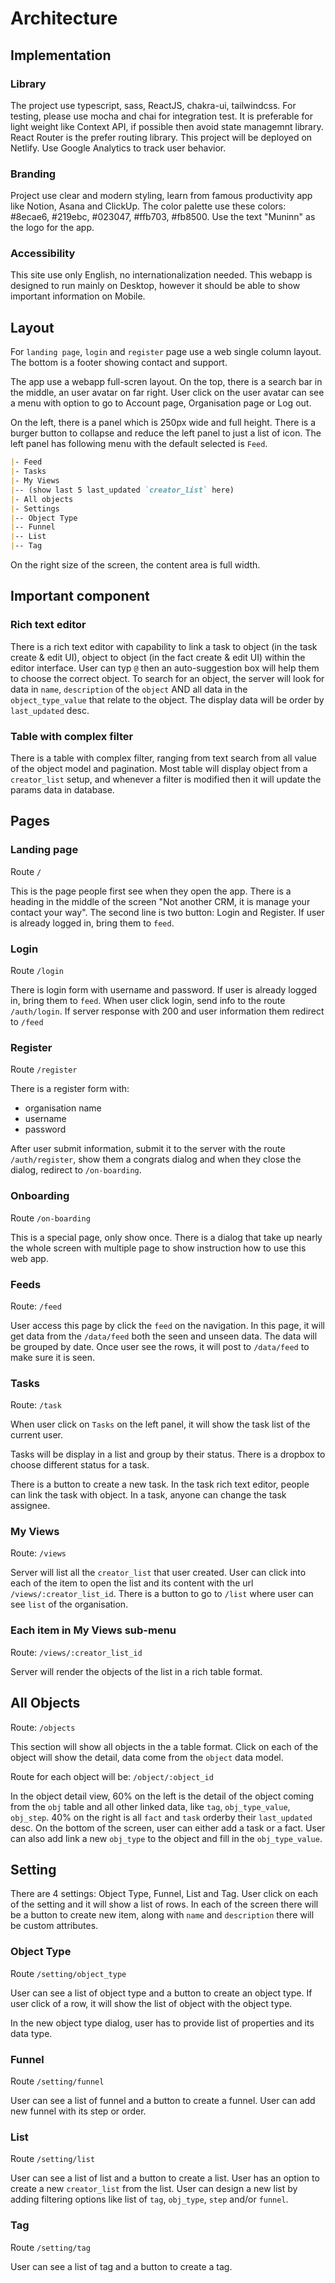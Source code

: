 # Architecture

## Implementation

### Library

The project use typescript, sass, ReactJS, chakra-ui, tailwindcss. For testing, please use mocha and chai for integration test. It is preferable for light weight like Context API, if possible then avoid state managemnt library. React Router is the prefer routing library. This project will be deployed on Netlify. Use Google Analytics to track user behavior.

### Branding

Project use clear and modern styling, learn from famous productivity app like Notion, Asana and ClickUp. The color palette use these colors: #8ecae6, #219ebc, #023047, #ffb703, #fb8500. Use the text "Muninn" as the logo for the app.

### Accessibility

This site use only English, no internationalization needed. This webapp is designed to run mainly on Desktop, however it should be able to show important information on Mobile.

## Layout

For `landing page`, `login` and `register` page use a web single column layout. The bottom is a footer showing contact and support.

The app use a webapp full-scren layout. On the top, there is a search bar in the middle, an user avatar on far right. User click on the user avatar can see a menu with option to go to Account page, Organisation page or Log out.

On the left, there is a panel which is 250px wide and full height. There is a burger button to collapse and reduce the left panel to just a list of icon. The left panel has following menu with the default selected is `Feed`.

```md
|- Feed
|- Tasks
|- My Views
|-- (show last 5 last_updated `creator_list` here)
|- All objects
|- Settings
|-- Object Type
|-- Funnel
|-- List
|-- Tag
```

On the right size of the screen, the content area is full width.

## Important component

### Rich text editor

There is a rich text editor with capability to link a task to object (in the task create & edit UI), object to object (in the fact create & edit UI) within the editor interface. User can typ `@` then an auto-suggestion box will help them to choose the correct object. To search for an object, the server will look for data in `name`, `description` of the `object` AND all data in the `object_type_value` that relate to the object. The display data will be order by `last_updated` desc.

### Table with complex filter

There is a table with complex filter, ranging from text search from all value of the object model and pagination. Most table will display object from a `creator_list` setup, and whenever a filter is modified then it will update the params data in database.

## Pages

### Landing page

Route `/`

This is the page people first see when they open the app. There is a heading in the middle of the screen "Not another CRM, it is manage your contact your way". The second line is two button: Login and Register. If user is already logged in, bring them to `feed`.

### Login

Route `/login`

There is login form with username and password. If user is already logged in, bring them to `feed`.
When user click login, send info to the route `/auth/login`. If server response with 200 and user information them redirect to `/feed`

### Register

Route `/register`

There is a register form with:

- organisation name
- username
- password

After user submit information, submit it to the server with the route `/auth/register`, show them a congrats dialog and when they close the dialog, redirect to `/on-boarding`.

### Onboarding

Route `/on-boarding`

This is a special page, only show once. There is a dialog that take up nearly the whole screen with multiple page to show instruction how to use this web app.

### Feeds

Route: `/feed`

User access this page by click the `feed` on the navigation. In this page, it will get data from the `/data/feed` both the seen and unseen data. The data will be grouped by date. Once user see the rows, it will post to `/data/feed` to make sure it is seen.

### Tasks

Route: `/task`

When user click on `Tasks` on the left panel, it will show the task list of the current user.

Tasks will be display in a list and group by their status. There is a dropbox to choose different status for a task.

There is a button to create a new task. In the task rich text editor, people can link the task with object. In a task, anyone can change the task assignee.

### My Views

Route: `/views`

Server will list all the `creator_list` that user created. User can click into each of the item to open the list and its content with the url `/views/:creator_list_id`. There is a button to go to `/list` where user can see `list` of the organisation.

### Each item in My Views sub-menu

Route: `/views/:creator_list_id`

Server will render the objects of the list in a rich table format.

## All Objects

Route: `/objects`

This section will show all objects in the a table format. Click on each of the object will show the detail, data come from the `object` data model.

Route for each object will be: `/object/:object_id`

In the object detail view, 60% on the left is the detail of the object coming from the `obj` table and all other linked data, like `tag`, `obj_type_value`, `obj_step`. 40% on the right is all `fact` and `task` orderby their `last_updated` desc. On the bottom of the screen, user can either add a task or a fact. User can also add link a new `obj_type` to the object and fill in the `obj_type_value`.

## Setting

There are 4 settings: Object Type, Funnel, List and Tag. User click on each of the setting and it will show a list of rows. In each of the screen there will be a button to create new item, along with `name` and `description` there will be custom attributes.

### Object Type

Route `/setting/object_type`

User can see a list of object type and a button to create an object type. If user click of a row, it will show the list of object with the object type.

In the new object type dialog, user has to provide list of properties and its data type.

### Funnel

Route `/setting/funnel`

User can see a list of funnel and a button to create a funnel. User can add new funnel with its step or order.

### List

Route `/setting/list`

User can see a list of list and a button to create a list. User has an option to create a new `creator_list` from the list. User can design a new list by adding filtering options like list of `tag`, `obj_type`, `step` and/or `funnel`.

### Tag

Route `/setting/tag`

User can see a list of tag and a button to create a tag.
